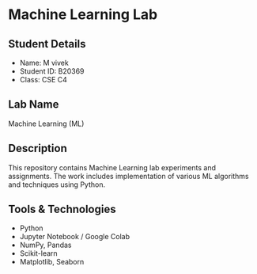 # Machine Learning Lab

## Student Details
- Name: M vivek
- Student ID: B20369
- Class: CSE C4

## Lab Name
Machine Learning (ML)

## Description
This repository contains Machine Learning lab experiments and assignments. The work includes implementation of various ML algorithms and techniques using Python.

## Tools & Technologies
- Python
- Jupyter Notebook / Google Colab
- NumPy, Pandas
- Scikit-learn
- Matplotlib, Seaborn
